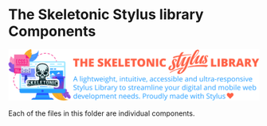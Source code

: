 # The Skeletonic Stylus library Components

![alt text][logo]

[logo]: ../../../images/skeletonic-stylus.svg "Skeletonic Stylus Banner"

Each of the files in this folder are individual components.
